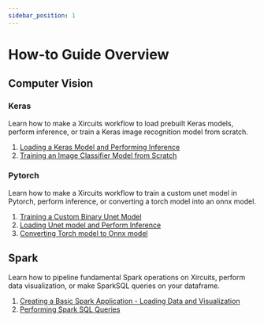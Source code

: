 ```yaml
---
sidebar_position: 1
---
```


# How-to Guide Overview

## Computer Vision

### Keras

Learn how to make a Xircuits workflow to load prebuilt Keras models, perform inference, or train a Keras image recognition model from scratch.

1. [Loading a Keras Model and Performing Inference](computer-vision/keras#loading-a-keras-model-and-performing-inference)
2. [Training an Image Classifier Model from Scratch](computer-vision/keras#training-an-image-classifier-image-from-scratch)

### Pytorch

Learn how to make a Xircuits workflow to train a custom unet model in Pytorch, perform inference, or converting a torch model into an onnx model.

1. [Training a Custom Binary Unet Model](computer-vision/pytorch#training-a-custom-binary-unet-model)
2. [Loading Unet model and Perform Inference​](computer-vision/pytorch#loading-unet-model-and-perform-inference)
3. [Converting Torch model to Onnx model​](computer-vision/pytorch#converting-torch-model-to-onnx-model)


## Spark

Learn how to pipeline fundamental Spark operations on Xircuits, perform data visualization, or make SparkSQL queries on your dataframe.

1. [Creating a Basic Spark Application - Loading Data and Visualization](./spark/spark.md)
2. [Performing Spark SQL Queries](./spark/spark-sql.md)
